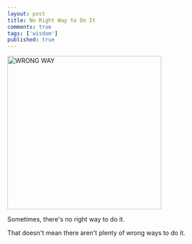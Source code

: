 ```yaml
---
layout: post
title: No Right Way to Do It
comments: true
tags: ['wisdom']
published: true
---
```


<img src="{{site.url}}/assets/images/wrong_way_sign.png" alt="WRONG WAY" width="350"/>

Sometimes, there's no right way to do it.

That doesn't mean there aren't plenty of wrong ways to do it. 
